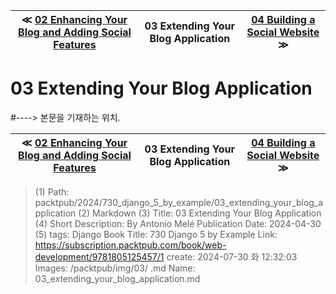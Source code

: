 
| ≪ [ 02 Enhancing Your Blog and Adding Social Features ](/packtpub/2024/730_django_5_by_example/02_enhancing_your_blog_and_adding_social_features) | 03 Extending Your Blog Application | [ 04 Building a Social Website ](/packtpub/2024/730_django_5_by_example/04_building_a_social_website) ≫ |
|:----:|:----:|:----:|

# 03 Extending Your Blog Application
#----> 본문을 기재하는 위치.



| ≪ [ 02 Enhancing Your Blog and Adding Social Features ](/packtpub/2024/730_django_5_by_example/02_enhancing_your_blog_and_adding_social_features) | 03 Extending Your Blog Application | [ 04 Building a Social Website ](/packtpub/2024/730_django_5_by_example/04_building_a_social_website) ≫ |
|:----:|:----:|:----:|

> (1) Path: packtpub/2024/730_django_5_by_example/03_extending_your_blog_application
> (2) Markdown
> (3) Title: 03 Extending Your Blog Application
> (4) Short Description: By Antonio Melé Publication Date: 2024-04-30
> (5) tags: Django
> Book Title: 730 Django 5 by Example
> Link: https://subscription.packtpub.com/book/web-development/9781805125457/1
> create: 2024-07-30 화 12:32:03
> Images: /packtpub/img/03/
> .md Name: 03_extending_your_blog_application.md

